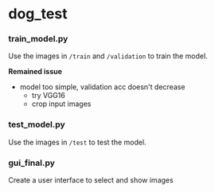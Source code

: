 # dog_test
### train_model.py
Use the images in `/train` and `/validation` to train the model.

__Remained issue__ 
- model too simple, validation acc doesn't decrease
  - try VGG16
  - crop input images
### test_model.py
Use the images in `/test` to test the model.
### gui_final.py
Create a user interface to select and show images

